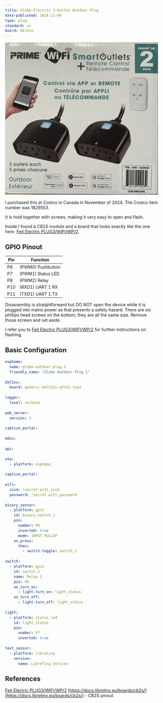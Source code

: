 ```yaml
---
title: Globe Electric 3-Outlet Outdoor Plug
date-published: 2024-11-04
type: plug
standard: us
board: bk72xx
---
```


![Product Image](Globe-Outdoor-Smart-Plug-CCRCOWF32PK.jpg "Box Image")

I purchased this at Costco in Canada in November of 2024. The Costco item number was 1829553.

It is hold together with screws, making it very easy to open and flash.

Inside I found a CB2S module and a board that looks exactly like the one here.
[Feit Electric PLUG3/WIFI/WP/2](/devices/Feit-PLUG3-WIFI-WP-2).

## GPIO Pinout

| Pin | Function          |
| --- | ----------------- |
| P6  | (PWM0) Pushbutton |
| P7  | (PWM1) Status LED |
| P8  | (PWM2) Relay      |
| P10 | (RXD1) UART 1 RX  |
| P11 | (TXD1) UART 1 TX  |

Disassembly is straightforward but DO NOT open the device while it is plugged into mains power as that presents a safety
hazard. There are six phillips head screws on the bottom; they are all the same size. Remove those screws and set aside.

I refer you to [Feit Electric PLUG3/WIFI/WP/2](/devices/Feit-PLUG3-WIFI-WP-2) for further instructions on flashing.

## Basic Configuration

```yaml
esphome:
  name: globe-outdoor-plug-1
  friendly_name: "Globe Outdoor Plug 1"

bk72xx:
  board: generic-bk7231n-qfn32-tuya

logger:
  level: verbose

web_server:
  version: 3

captive_portal:

mdns:

api:

ota:
  - platform: esphome

captive_portal:

wifi:
  ssid: !secret wifi_ssid
  password: !secret wifi_password

binary_sensor:
  - platform: gpio
    id: binary_switch_1
    pin:
      number: P6
      inverted: true
      mode: INPUT_PULLUP
    on_press:
      then:
        - switch.toggle: switch_1

switch:
  - platform: gpio
    id: switch_1
    name: Relay 1
    pin: P8
    on_turn_on:
      - light.turn_on: light_status
    on_turn_off:
      - light.turn_off: light_status

light:
  - platform: status_led
    id: light_status
    pin:
      number: P7
      inverted: true

text_sensor:
  - platform: libretiny
    version:
      name: LibreTiny Version


```

## References

[Feit Electric PLUG3/WIFI/WP/2](/devices/Feit-PLUG3-WIFI-WP-2)
[https://docs.libretiny.eu/boards/cb2s/](https://docs.libretiny.eu/boards/cb2s/) - CB2S pinout
